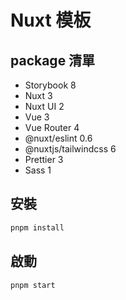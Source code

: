 # Nuxt 模板

## package 清單

- Storybook 8
- Nuxt 3
- Nuxt UI 2
- Vue 3
- Vue Router 4
- @nuxt/eslint 0.6
- @nuxtjs/tailwindcss 6
- Prettier 3
- Sass 1

## 安裝

```bash
pnpm install
```

## 啟動

```bash
pnpm start
```
